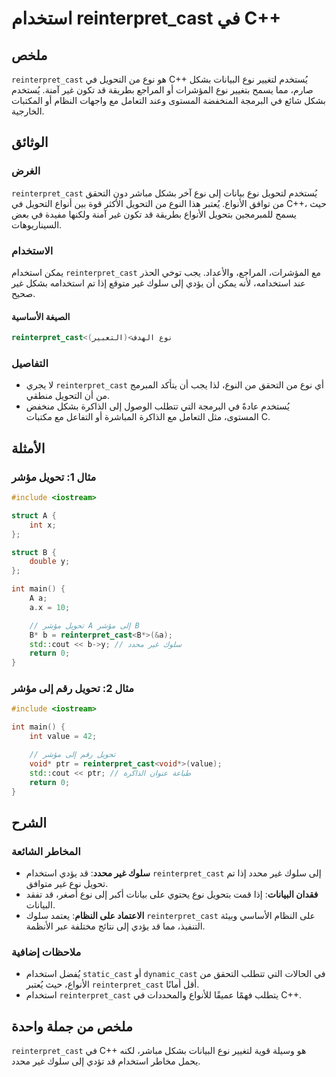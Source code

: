 <!--
Meta Description: # استخدام reinterpret_cast في C++ ## ملخص `reinterpret_cast` هو نوع من التحويل في C++ يُستخدم لتغيير نوع البيانات بشكل صارم، مما يسمح بتغيير نوع المؤش...
Meta Keywords: reinterpret_cast, نوع, إلى, غير, استخدام
-->

# استخدام reinterpret_cast في C++

## ملخص
`reinterpret_cast` هو نوع من التحويل في C++ يُستخدم لتغيير نوع البيانات بشكل صارم، مما يسمح بتغيير نوع المؤشرات أو المراجع بطريقة قد تكون غير آمنة. يُستخدم بشكل شائع في البرمجة المنخفضة المستوى وعند التعامل مع واجهات النظام أو المكتبات الخارجية.

## الوثائق
### الغرض
`reinterpret_cast` يُستخدم لتحويل نوع بيانات إلى نوع آخر بشكل مباشر دون التحقق من توافق الأنواع. يُعتبر هذا النوع من التحويل الأكثر قوة بين أنواع التحويل في C++، حيث يسمح للمبرمجين بتحويل الأنواع بطريقة قد تكون غير آمنة ولكنها مفيدة في بعض السيناريوهات.

### الاستخدام
يمكن استخدام `reinterpret_cast` مع المؤشرات، المراجع، والأعداد. يجب توخي الحذر عند استخدامه، لأنه يمكن أن يؤدي إلى سلوك غير متوقع إذا تم استخدامه بشكل غير صحيح.

#### الصيغة الأساسية
```cpp
reinterpret_cast<نوع الهدف>(التعبير)
```

### التفاصيل
- لا يجري `reinterpret_cast` أي نوع من التحقق من النوع، لذا يجب أن يتأكد المبرمج من أن التحويل منطقي.
- يُستخدم عادةً في البرمجة التي تتطلب الوصول إلى الذاكرة بشكل منخفض المستوى، مثل التعامل مع الذاكرة المباشرة أو التفاعل مع مكتبات C.

## الأمثلة
### مثال 1: تحويل مؤشر
```cpp
#include <iostream>

struct A {
    int x;
};

struct B {
    double y;
};

int main() {
    A a;
    a.x = 10;

    // تحويل مؤشر A إلى مؤشر B
    B* b = reinterpret_cast<B*>(&a);
    std::cout << b->y; // سلوك غير محدد
    return 0;
}
```

### مثال 2: تحويل رقم إلى مؤشر
```cpp
#include <iostream>

int main() {
    int value = 42;

    // تحويل رقم إلى مؤشر
    void* ptr = reinterpret_cast<void*>(value);
    std::cout << ptr; // طباعة عنوان الذاكرة
    return 0;
}
```

## الشرح
### المخاطر الشائعة
- **سلوك غير محدد**: قد يؤدي استخدام `reinterpret_cast` إلى سلوك غير محدد إذا تم تحويل نوع غير متوافق.
- **فقدان البيانات**: إذا قمت بتحويل نوع يحتوي على بيانات أكبر إلى نوع أصغر، قد تفقد البيانات.
- **الاعتماد على النظام**: يعتمد سلوك `reinterpret_cast` على النظام الأساسي وبيئة التنفيذ، مما قد يؤدي إلى نتائج مختلفة عبر الأنظمة.

### ملاحظات إضافية
- يُفضل استخدام `static_cast` أو `dynamic_cast` في الحالات التي تتطلب التحقق من الأنواع، حيث يُعتبر `reinterpret_cast` أقل أمانًا.
- استخدام `reinterpret_cast` يتطلب فهمًا عميقًا للأنواع والمحددات في C++.

## ملخص من جملة واحدة
`reinterpret_cast` في C++ هو وسيلة قوية لتغيير نوع البيانات بشكل مباشر، لكنه يحمل مخاطر استخدام قد تؤدي إلى سلوك غير محدد.